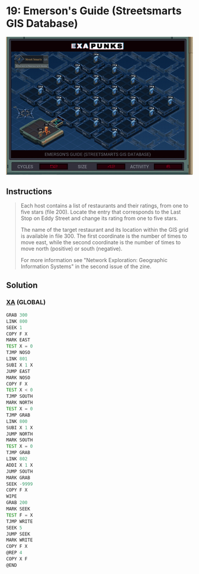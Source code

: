 # 19: Emerson's Guide (Streetsmarts GIS Database)
<div align='center'><img src='PB018.gif' /></div>

## Instructions
>Each host contains a list of restaurants and their ratings, from one to five stars (file 200). Locate the entry that corresponds to the Last Stop on Eddy Street and change its rating from one to five stars.
>
>The name of the target restaurant and its location within the GIS grid is available in file 300. The first coordinate is the number of times to move east, while the second coordinate is the number of times to move north (positive) or south (negative).
>
>For more information see "Network Exploration: Geographic Information Systems" in the second issue of the zine.

## Solution

### [XA](XA.exa) (GLOBAL)
```asm
GRAB 300
LINK 800
SEEK 1
COPY F X
MARK EAST
TEST X = 0
TJMP NOSO
LINK 801
SUBI X 1 X
JUMP EAST
MARK NOSO
COPY F X
TEST X < 0
TJMP SOUTH
MARK NORTH
TEST X = 0
TJMP GRAB
LINK 800
SUBI X 1 X
JUMP NORTH
MARK SOUTH
TEST X = 0
TJMP GRAB
LINK 802
ADDI X 1 X
JUMP SOUTH
MARK GRAB
SEEK -9999
COPY F X
WIPE
GRAB 200
MARK SEEK
TEST F = X
TJMP WRITE
SEEK 5
JUMP SEEK
MARK WRITE
COPY F X
@REP 4
COPY X F
@END
```